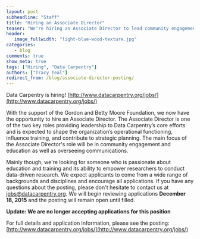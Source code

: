 ```yaml
---
layout: post
subheadline: "Staff"
title: "Hiring an Associate Director"
teaser: "We're hiring an Associate Director to lead community engagement and education efforts"
header:
   image_fullwidth: "light-blue-wood-texture.jpg"
categories:
   - blog
comments: true
show_meta: true
tags: ["Hiring", "Data Carpentry"]
authors: ["Tracy Teal"]
redirect_from: /blog/associate-director-posting/
---
```




Data Carpentry is hiring! [http://www.datacarpentry.org/jobs/](http://www.datacarpentry.org/jobs/)

With the support of the Gordon and Betty Moore Foundation, we now have the opportunity to hire an Associate Director. The Associate Director is one of the two key roles providing leadership to Data Carpentry’s core efforts and is expected to shape the organization’s operational functioning, influence training, and contribute to strategic planning. The main focus of the Associate Director's role will be in community engagement and education as well as overseeing communications.

Mainly though, we're looking for someone who
is passionate about education and training and its ability to empower researchers to conduct data-driven research. We expect applicants to come from a wide range of backgrounds and disciplines and encourage all applications. If you have any questions about the posting, please don't hesitate to contact us at [jobs@datacarpentry.org](mailto:jobs@datacarpentry.org).  We will begin reviewing applications **December 18, 2015** and the posting will remain open until filled.

**Update: We are no longer accepting applications for this position**

For full details and application information, please see the posting:  
 [http://www.datacarpentry.org/jobs/](http://www.datacarpentry.org/jobs/)
